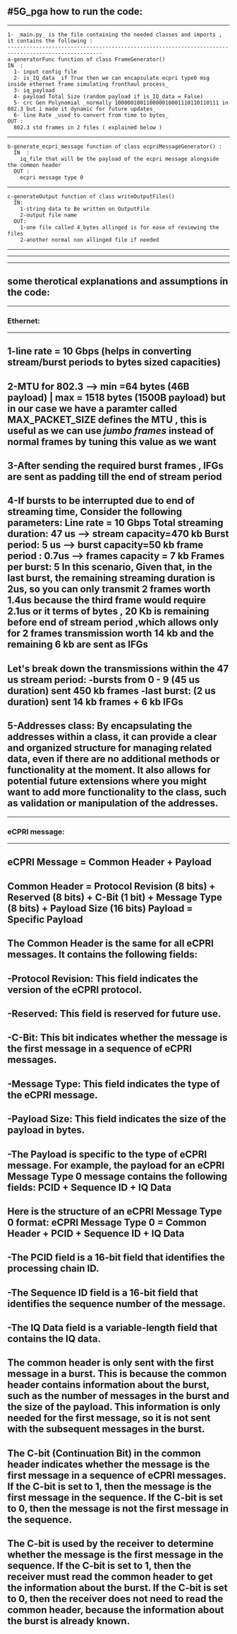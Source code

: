 #5G_pga
how to run the code:
--------------------

 -----------------------------------------------------------------------------------------------------------------------------
    1- _main.py_ is the file containing the needed classes and imports , it contains the following :
    ----------------------------------------------------------------------------------------------------
    a-generatorFunc function of class FrameGenerator()
    IN  : 
      1- input config file 
      2- is_IQ_data _if True then we can encapsulate ecpri type0 msg inside ethernet frame simulating fronthaul process_ 
      3- iq_payload  
      4- payload Total Size (random payload if is_IQ_data = False)
      5- crc Gen Polynomial _normally 100000100110000010001110110110111 in 802.3 but i made it dynamic for future updates_
      6- line Rate _used to convert from time to bytes_
    OUT : 
      802.3 std frames in 2 files ( explained below ) 
  -----------------------------------------------------------------------------------------------------------------------------
    b-generate_ecpri_message function of class ecpriMessageGenerator() :
      IN  :
        iq_file that will be the payload of the ecpri message alongside the common header        
      OUT :
        ecpri message type 0
 -----------------------------------------------------------------------------------------------------------------------------       
    c-generateOutput function of class writeOutputFiles()
      IN: 
        1-string data to Be written on OutputFile 
        2-output file name
      OUT:
        1-one file called 4_bytes allinged is for ease of reviewing the files
        2-another normal non allinged file if needed








-----------------------------------------------------------------------------------------------------------------------------
-----------------------------------------------------------------------------------------------------------------------------
-----------------------------------------------------------------------------------------------------------------------------
## some therotical explanations and assumptions in the code:
-------------------------------------------------------------

### Ethernet:
--------

1-line rate = 10 Gbps (helps in converting stream/burst periods to bytes sized capacities)
-----------------------------------------------------------------------------------------------------------------------------
2-MTU for 802.3 --> min =64 bytes (46B payload) | max = 1518 bytes (1500B payload) 
but in our case we have a paramter called MAX_PACKET_SIZE defines the MTU , this is useful as we can use _jumbo frames_ instead of normal frames by tuning this value as we want
-----------------------------------------------------------------------------------------------------------------------------
3-After sending the required burst frames , IFGs are sent as padding till the end of stream period
-----------------------------------------------------------------------------------------------------------------------------
4-If bursts to be interrupted due to end of streaming time, 
Consider the following parameters:
Line rate = 10 Gbps
Total streaming duration: 47 us --> stream capacity=470 kb
Burst period: 5 us --> burst capacity=50 kb
frame period : 0.7us --> frames capacity = 7 kb
Frames per burst: 5 
In this scenario, Given that, in the last burst, the remaining streaming duration is 2us, so you can only transmit 2 frames worth 1.4us because the third frame would require 2.1us 
or it terms of bytes , 20 Kb is remaining before end of stream period ,which allows only for 2 frames transmission worth 14 kb and the remaining 6 kb are sent as IFGs 
-----------------------------------------------------------------------------------------------------------------------------
Let's break down the transmissions within the 47 us stream period:
-bursts from 0 - 9  (45 us duration) sent 450 kb frames
-last burst: (2 us duration) sent 14 kb frames + 6 kb IFGs
-----------------------------------------------------------------------------------------------------------------------------
5-Addresses class:
By encapsulating the addresses within a class, it can provide a clear and organized structure for managing related data, even if there are no additional methods or functionality at the moment. It also allows for potential future extensions where you might want to add more functionality to the class, such as validation or manipulation of the addresses.
-----------------------------------------------------------------------------------------------------------------------------
-----------------------------------------------------------------------------------------------------------------------------

### eCPRI message:
--------------
eCPRI Message = Common Header + Payload
-----------------------------------------------------------------------------------------------------------------------------
Common Header = Protocol Revision (8 bits) + Reserved (8 bits) + C-Bit (1 bit) + Message Type (8 bits) + Payload Size (16 bits)
Payload = Specific Payload
-----------------------------------------------------------------------------------------------------------------------------
The Common Header is the same for all eCPRI messages. It contains the following fields:
-----------------------------------------------------------------------------------------------------------------------------
-Protocol Revision: This field indicates the version of the eCPRI protocol.
-----------------------------------------------------------------------------------------------------------------------------
-Reserved: This field is reserved for future use.
-----------------------------------------------------------------------------------------------------------------------------
-C-Bit: This bit indicates whether the message is the first message in a sequence of eCPRI messages.
-----------------------------------------------------------------------------------------------------------------------------
-Message Type: This field indicates the type of the eCPRI message.
-----------------------------------------------------------------------------------------------------------------------------
-Payload Size: This field indicates the size of the payload in bytes.
-----------------------------------------------------------------------------------------------------------------------------
-The Payload is specific to the type of eCPRI message. For example, the payload for an eCPRI Message Type 0 message contains the following fields: PCID + Sequence ID + IQ Data
-----------------------------------------------------------------------------------------------------------------------------

Here is the structure of an eCPRI Message Type 0 format:
eCPRI Message Type 0 = Common Header + PCID + Sequence ID + IQ Data
-----------------------------------------------------------------------------------------------------------------------------
-The PCID field is a 16-bit field that identifies the processing chain ID. 
-----------------------------------------------------------------------------------------------------------------------------
-The Sequence ID field is a 16-bit field that identifies the sequence number of the message. 
-----------------------------------------------------------------------------------------------------------------------------
-The IQ Data field is a variable-length field that contains the IQ data.
-----------------------------------------------------------------------------------------------------------------------------
The common header is only sent with the first message in a burst. This is because the common header contains information about the burst, such as the number of messages in the burst and the size of the payload. This information is only needed for the first message, so it is not sent with the subsequent messages in the burst.
-----------------------------------------------------------------------------------------------------------------------------
The C-bit (Continuation Bit) in the common header indicates whether the message is the first message in a sequence of eCPRI messages. If the C-bit is set to 1, then the message is the first message in the sequence. 
If the C-bit is set to 0, then the message is not the first message in the sequence.
-----------------------------------------------------------------------------------------------------------------------------
The C-bit is used by the receiver to determine whether the message is the first message in the sequence. If the C-bit is set to 1, then the receiver must read the common header to get the information about the burst. If the C-bit is set to 0, then the receiver does not need to read the common header, because the information about the burst is already known.
-----------------------------------------------------------------------------------------------------------------------------


